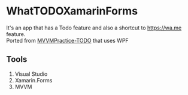 # WhatTODOXamarinForms
It's an app that has a Todo feature and also a shortcut to https://wa.me feature.  
Ported from [MVVMPractice-TODO](https://github.com/PlashSpeed-Aiman/MVVMPractice-TODO) that uses WPF

## Tools
1. Visual Studio
2. Xamarin.Forms
3. MVVM

